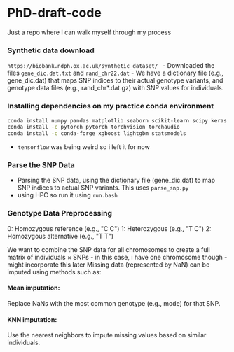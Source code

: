 # PhD-draft-code
Just a repo where I can walk myself through my process 

### Synthetic data download
``https://biobank.ndph.ox.ac.uk/synthetic_dataset/ ``
    - Downloaded the files `gene_dic.dat.txt` and `rand_chr22.dat`
    - We have a dictionary file (e.g., gene_dic.dat) that maps SNP indices to their actual genotype variants, and genotype data files (e.g., rand_chr*.dat.gz) with SNP values for individuals.
    
### Installing dependencies on my practice conda environment 

```bash
conda install numpy pandas matplotlib seaborn scikit-learn scipy keras
conda install -c pytorch pytorch torchvision torchaudio
conda install -c conda-forge xgboost lightgbm statsmodels
```

- `tensorflow` was being weird so i left it for now

### Parse the SNP Data
- Parsing the SNP data, using the dictionary file (gene_dic.dat) to map SNP indices to actual SNP variants. This uses `parse_snp.py`
- using HPC so run it using `run.bash`

### Genotype Data Preprocessing
0: Homozygous reference (e.g., "C C")
1: Heterozygous (e.g., "T C")
2: Homozygous alternative (e.g., "T T")

We want to combine the SNP data for all chromosomes to create a full matrix of individuals × SNPs - in this case, i have one chromosome though - might incorporate this later
Missing data (represented by NaN) can be imputed using methods such as:
#### Mean imputation: 
Replace NaNs with the most common genotype (e.g., mode) for that SNP.
#### KNN imputation: 
Use the nearest neighbors to impute missing values based on similar individuals.
